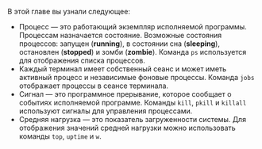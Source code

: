 В этой главе вы узнали следующее:

* Процесс ― это работающий экземпляр исполняемой программы. Процессам назначается состояние. Возможные состояния процессов: запущен (**running**), в состоянии сна (**sleeping**), остановлен (**stopped**) и зомби (**zombie**). Команда `ps` используется для отображения списка процессов.
* Каждый терминал имеет собственный сеанс и может иметь активный процесс и независимые фоновые процессы. Команда `jobs` отображает процессы в сеансе терминала.
* Сигнал — это программное прерывание, которое сообщает о событиях исполняемой программе. Команды `kill`, `pkill` и `killall` используют сигналы для управления процессами.
* Средняя нагрузка — это показатель загруженности системы. Для отображения значений средней нагрузки можно использовать команды `top`, `uptime` и `w`.